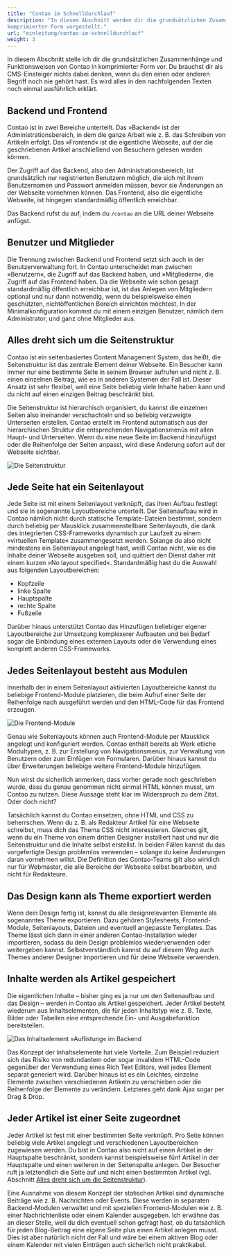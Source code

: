 ```yaml
---
title: "Contao im Schnelldurchlauf"
description: "In diesem Abschnitt werden dir die grundsätzlichen Zusammenhänge und Funktionsweisen von Contao in 
komprimierter Form vorgestellt."
url: "einleitung/contao-im-schnelldurchlauf"
weight: 3
---
```


In diesem Abschnitt stelle ich dir die grundsätzlichen Zusammenhänge und Funktionsweisen von Contao in komprimierter 
Form vor. Du brauchst dir als CMS-Einsteiger nichts dabei denken, wenn du den einen oder anderen Begriff noch nie 
gehört hast. Es wird alles in den nachfolgenden Texten noch einmal ausführlich erklärt.


## Backend und Frontend

Contao ist in zwei Bereiche unterteilt. Das »Backend« ist der Administrationsbereich, in dem die ganze Arbeit wie z. B. 
das Schreiben von Artikeln erfolgt. Das »Frontend« ist die eigentliche Webseite, auf der die geschriebenen Artikel 
anschließend von Besuchern gelesen werden können.

Der Zugriff auf das Backend, also den Administrationsbereich, ist grundsätzlich nur registrierten Benutzern möglich, 
die sich mit ihrem Benutzernamen und Passwort anmelden müssen, bevor sie Änderungen an der Webseite vornehmen können. 
Das Frontend, also die eigentliche Webseite, ist hingegen standardmäßig öffentlich erreichbar.

Das Backend rufst du auf, indem du `/contao` an die URL deiner Webseite anfügst.


## Benutzer und Mitglieder

Die Trennung zwischen Backend und Frontend setzt sich auch in der Benutzerverwaltung fort. In Contao unterscheidet man 
zwischen »Benutzern«, die Zugriff auf das Backend haben, und »Mitgliedern«, die Zugriff auf das Frontend haben. Da die 
Webseite wie schon gesagt standardmäßig öffentlich erreichbar ist, ist das Anlegen von Mitgliedern optional und nur 
dann notwendig, wenn du beispielsweise einen geschützten, nichtöffentlichen Bereich einrichten möchtest. In der 
Minimalkonfiguration kommst du mit einem einzigen Benutzer, nämlich dem Administrator, und ganz ohne Mitglieder aus.


## Alles dreht sich um die Seitenstruktur

Contao ist ein seitenbasiertes Content Management System, das heißt, die Seitenstruktur ist das zentrale Element deiner 
Webseite. Ein Besucher kann immer nur eine bestimmte Seite in seinem Browser aufrufen und nicht z. B. einen einzelnen 
Beitrag, wie es in anderen Systemen der Fall ist. Dieser Ansatz ist sehr flexibel, weil eine Seite beliebig viele 
Inhalte haben kann und du nicht auf einen einzigen Beitrag beschränkt bist.

Die Seitenstruktur ist hierarchisch organisiert, du kannst die einzelnen Seiten also ineinander verschachteln und so 
beliebig verzweigte Unterseiten erstellen. Contao erstellt im Frontend automatisch aus der hierarchischen Struktur die 
entsprechenden Navigationsmenüs mit allen Haupt- und Unterseiten. Wenn du eine neue Seite im Backend hinzufügst oder die
Reihenfolge der Seiten anpasst, wird diese Änderung sofort auf der Webseite sichtbar.

![Die Seitenstruktur](/introduction/images/de/die-seitenstruktur.png)


## Jede Seite hat ein Seitenlayout

Jede Seite ist mit einem Seitenlayout verknüpft, das ihren Aufbau festlegt und sie in sogenannte Layoutbereiche 
unterteilt. Der Seitenaufbau wird in Contao nämlich nicht durch statische Template-Dateien bestimmt, sondern durch 
beliebig per Mausklick zusammenstellbare Seitenlayouts, die dank des integrierten CSS-Frameworks dynamisch zur Laufzeit
zu einem »virtuellen Template« zusammengesetzt werden. Solange du also nicht mindestens ein Seitenlayout angelegt hast, 
weiß Contao nicht, wie es die Inhalte deiner Webseite ausgeben soll, und quittiert den Dienst daher mit einem kurzen 
»No layout specified«. Standardmäßig hast du die Auswahl aus folgenden Layoutbereichen:

- Kopfzeile
- linke Spalte
- Hauptspalte
- rechte Spalte
- Fußzeile

Darüber hinaus unterstützt Contao das Hinzufügen beliebiger eigener Layoutbereiche zur Umsetzung komplexerer Aufbauten 
und bei Bedarf sogar die Einbindung eines externen Layouts oder die Verwendung eines komplett anderen CSS-Frameworks.


## Jedes Seitenlayout besteht aus Modulen

Innerhalb der in einem Seitenlayout aktivierten Layoutbereiche kannst du beliebige Frontend-Module platzieren, die beim 
Aufruf einer Seite der Reihenfolge nach ausgeführt werden und den HTML-Code für das Frontend erzeugen.

![Die Frontend-Module](/introduction/images/de/die-frontend-module.png)

Genau wie Seitenlayouts können auch Frontend-Module per Mausklick angelegt und konfiguriert werden. Contao enthält 
bereits ab Werk etliche Modultypen, z. B. zur Erstellung von Navigationsmenüs, zur Verwaltung von Benutzern oder zum 
Einfügen von Formularen. Darüber hinaus kannst du über Erweiterungen beliebige weitere Frontend-Module hinzufügen.

Nun wirst du sicherlich anmerken, dass vorher gerade noch geschrieben wurde, dass du genau genommen nicht einmal 
HTML können musst, um Contao zu nutzen. Diese Aussage steht klar im Widerspruch zu dem Zitat. Oder doch nicht?

Tatsächlich kannst du Contao einsetzen, ohne HTML und CSS zu beherrschen. Wenn du z. B. als Redakteur Artikel für eine 
Webseite schreibst, muss dich das Thema CSS nicht interessieren. Gleiches gilt, wenn du ein Theme von einem dritten 
Designer installiert hast und nur die Seitenstruktur und die Inhalte selbst erstellst. In beiden Fällen kannst du das
vorgefertigte Design problemlos verwenden – solange du keine Änderungen daran vornehmen willst. Die Definition des 
Contao-Teams gilt also wirklich nur für Webmaster, die alle Bereiche der Webseite selbst bearbeiten, und nicht für 
Redakteure.


## Das Design kann als Theme exportiert werden

Wenn dein Design fertig ist, kannst du alle designrelevanten Elemente als sogenanntes Theme exportieren. Dazu gehören 
Stylesheets, Frontend-Module, Seitenlayouts, Dateien und eventuell angepasste Templates. Das Theme lässt sich dann in 
einer anderen Contao-Installation wieder importieren, sodass du dein Design problemlos wiederverwenden oder weitergeben 
kannst. Selbstverständlich kannst du auf diesem Weg auch Themes anderer Designer importieren und für deine Webseite 
verwenden.


## Inhalte werden als Artikel gespeichert

Die eigentlichen Inhalte – bisher ging es ja nur um den Seitenaufbau und das Design – werden in Contao als Artikel 
gespeichert. Jeder Artikel besteht wiederum aus Inhaltselementen, die für jeden Inhaltstyp wie z. B. Texte, Bilder oder 
Tabellen eine entsprechende Ein- und Ausgabefunktion bereitstellen.

![Das Inhaltselement »Auflistung« im Backend](/introduction/images/de/das-inhaltselement-auflistung-im-backend.png)

Das Konzept der Inhaltselemente hat viele Vorteile. Zum Beispiel reduziert sich das Risiko von redundantem oder sogar 
invalidem HTML-Code gegenüber der Verwendung eines Rich Text Editors, weil jedes Element separat generiert wird. 
Darüber hinaus ist es ein Leichtes, einzelne Elemente zwischen verschiedenen Artikeln zu verschieben oder die 
Reihenfolge der Elemente zu verändern. Letzteres geht dank Ajax sogar per Drag & Drop.


## Jeder Artikel ist einer Seite zugeordnet

Jeder Artikel ist fest mit einer bestimmten Seite verknüpft. Pro Seite können beliebig viele Artikel angelegt und 
verschiedenen Layoutbereichen zugewiesen werden. Du bist in Contao also nicht auf einen Artikel in der Hauptspalte 
beschränkt, sondern kannst beispielsweise fünf Artikel in der Hauptspalte und einen weiteren in der Seitenspalte 
anlegen. Der Besucher ruft ja letztendlich die Seite auf und nicht einen bestimmten Artikel (vgl. Abschnitt 
[Alles dreht sich um die Seitenstruktur](#alles-dreht-sich-um-die-seitenstruktur)).

Eine Ausnahme von diesem Konzept der statischen Artikel sind dynamische Beiträge wie z. B. Nachrichten oder Events. 
Diese werden in separaten Backend-Modulen verwaltet und mit speziellen Frontend-Modulen wie z. B. einer 
Nachrichtenliste oder einem Kalender ausgegeben. Ich erwähne das an dieser Stelle, weil du dich eventuell schon 
gefragt hast, ob du tatsächlich für jeden Blog-Beitrag eine eigene Seite plus einen Artikel anlegen musst. Dies ist 
aber natürlich nicht der Fall und wäre bei einem aktiven Blog oder einem Kalender mit vielen Einträgen auch sicherlich 
nicht praktikabel.
